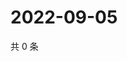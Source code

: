 # 2022-09-05

共 0 条

<!-- BEGIN WEIBO -->
<!-- 最后更新时间 Mon Sep 05 2022 01:09:19 GMT+0800 (China Standard Time) -->

<!-- END WEIBO -->
